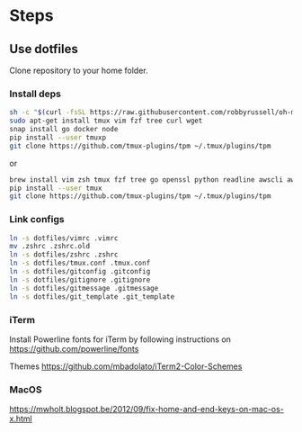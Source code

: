 # Steps

## Use dotfiles

Clone repository to your home folder.

### Install deps

```bash
sh -c "$(curl -fsSL https://raw.githubusercontent.com/robbyrussell/oh-my-zsh/master/tools/install.sh)"
sudo apt-get install tmux vim fzf tree curl wget
snap install go docker node
pip install --user tmuxp
git clone https://github.com/tmux-plugins/tpm ~/.tmux/plugins/tpm
```

or

```bash
brew install vim zsh tmux fzf tree go openssl python readline awscli awslogs ruby terraform terraform_landscape cmake composer jmeter lua jq dep wget node freetype youtube-dl
pip install --user tmux
git clone https://github.com/tmux-plugins/tpm ~/.tmux/plugins/tpm
```

### Link configs

```bash
ln -s dotfiles/vimrc .vimrc
mv .zshrc .zshrc.old
ln -s dotfiles/zshrc .zshrc
ln -s dotfiles/tmux.conf .tmux.conf
ln -s dotfiles/gitconfig .gitconfig
ln -s dotfiles/gitignore .gitignore
ln -s dotfiles/gitmessage .gitmessage
ln -s dotfiles/git_template .git_template
```

### iTerm

Install Powerline fonts for iTerm by following instructions on https://github.com/powerline/fonts

Themes https://github.com/mbadolato/iTerm2-Color-Schemes

### MacOS

https://mwholt.blogspot.be/2012/09/fix-home-and-end-keys-on-mac-os-x.html
